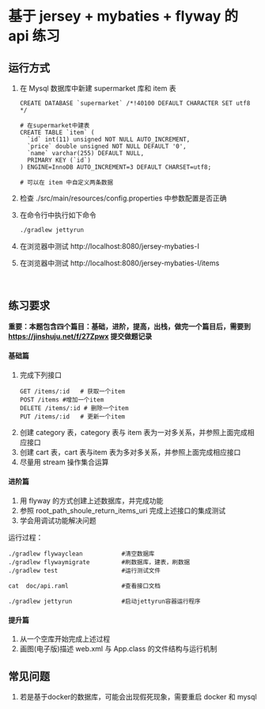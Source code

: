# 基于 jersey + mybaties + flyway 的api 练习

## 运行方式
1. 在 Mysql 数据库中新建 supermarket 库和 item 表

   ```mysql
   CREATE DATABASE `supermarket` /*!40100 DEFAULT CHARACTER SET utf8 */

   # 在supermarket中建表
   CREATE TABLE `item` (
     `id` int(11) unsigned NOT NULL AUTO_INCREMENT,
     `price` double unsigned NOT NULL DEFAULT '0',
     `name` varchar(255) DEFAULT NULL,
     PRIMARY KEY (`id`)
   ) ENGINE=InnoDB AUTO_INCREMENT=3 DEFAULT CHARSET=utf8;

   # 可以在 item 中自定义两条数据
   ```

2. 检查 ./src/main/resources/config.properties 中参数配置是否正确

3. 在命令行中执行如下命令
   ```bash
   ./gradlew jettyrun
   ```

4. 在浏览器中测试 http://localhost:8080/jersey-mybaties-I

5. 在浏览器中测试 http://localhost:8080/jersey-mybaties-I/items 

   ​


## 练习要求

**重要：本题包含四个篇目：基础，进阶，提高，出栈，做完一个篇目后，需要到 https://jinshuju.net/f/27Zpwx 提交做题记录**

#### 基础篇
1. 完成下列接口
   ```
   GET /items/:id	# 获取一个item
   POST /items #增加一个item
   DELETE /items/:id # 删除一个item
   PUT /items/:id	# 更新一个item
   ```
2. 创建 category 表，category 表与 item 表为一对多关系，并参照上面完成相应接口
3. 创建 cart 表，cart 表与item 表为多对多关系，并参照上面完成相应接口
4. 尽量用 stream 操作集合运算


#### 进阶篇

1. 用 flyway 的方式创建上述数据库，并完成功能
2. 参照 root_path_shoule_return_items_uri 完成上述接口的集成测试
3. 学会用调试功能解决问题

运行过程：
```
./gradlew flywayclean  			#清空数据库
./gradlew flywaymigrate			#刷数据库，建表，刷数据
./gradlew test					#运行测试文件

cat  doc/api.raml				#查看接口文档

./gradlew jettyrun				#启动jettyrun容器运行程序

```

#### 提升篇
1. 从一个空库开始完成上述过程
2. 画图(电子版)描述 web.xml 与 App.class 的文件结构与运行机制

## 常见问题

1. 若是基于docker的数据库，可能会出现假死现象，需要重启 docker 和 mysql
